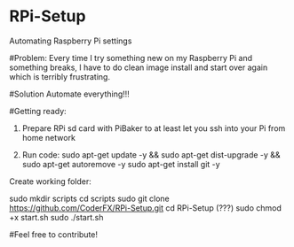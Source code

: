 # RPi-Setup
Automating Raspberry Pi settings

#Problem:
Every time I try something new on my Raspberry Pi and something breaks, I have to do clean image install and start over again which is terribly frustrating.

#Solution
Automate everything!!!

#Getting ready:

1. Prepare RPi sd card with PiBaker to at least let you ssh into your Pi from home network

2. Run code:
sudo apt-get update -y && sudo apt-get dist-upgrade -y && sudo apt-get autoremove -y
sudo apt-get install git -y


Create working folder:

sudo mkdir scripts
cd scripts
sudo git clone https://github.com/CoderFX/RPi-Setup.git
cd RPi-Setup (???)
sudo chmod +x start.sh
sudo ./start.sh

#Feel free to contribute!
